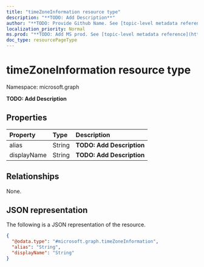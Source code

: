 ```yaml
---
title: "timeZoneInformation resource type"
description: "**TODO: Add Description**"
author: "**TODO: Provide Github Name. See [topic-level metadata reference](https://msgo.azurewebsites.net/add/document/guidelines/metadata.html#topic-level-metadata)**"
localization_priority: Normal
ms.prod: "**TODO: Add MS prod. See [topic-level metadata reference](https://msgo.azurewebsites.net/add/document/guidelines/metadata.html#topic-level-metadata)**"
doc_type: resourcePageType
---
```


# timeZoneInformation resource type

Namespace: microsoft.graph

**TODO: Add Description**

## Properties
|Property|Type|Description|
|:---|:---|:---|
|alias|String|**TODO: Add Description**|
|displayName|String|**TODO: Add Description**|

## Relationships
None.

## JSON representation
The following is a JSON representation of the resource.
<!-- {
  "blockType": "resource",
  "@odata.type": "microsoft.graph.timeZoneInformation"
}
-->
``` json
{
  "@odata.type": "#microsoft.graph.timeZoneInformation",
  "alias": "String",
  "displayName": "String"
}
```


